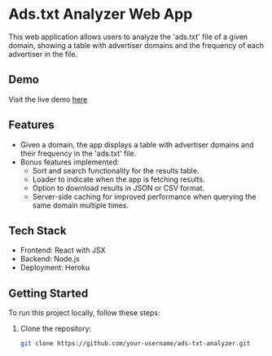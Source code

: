 # Ads.txt Analyzer Web App

This web application allows users to analyze the 'ads.txt' file of a given domain, showing a table with advertiser domains and the frequency of each advertiser in the file.

## Demo

Visit the live demo [here](https://ads-txt-analyzer-3378e576a070.herokuapp.com/)

## Features

- Given a domain, the app displays a table with advertiser domains and their frequency in the 'ads.txt' file.
- Bonus features implemented:
  - Sort and search functionality for the results table.
  - Loader to indicate when the app is fetching results.
  - Option to download results in JSON or CSV format.
  - Server-side caching for improved performance when querying the same domain multiple times.

## Tech Stack

- Frontend: React with JSX
- Backend: Node.js
- Deployment: Heroku

## Getting Started

To run this project locally, follow these steps:

1. Clone the repository:

   ```bash
   git clone https://github.com/your-username/ads-txt-analyzer.git
